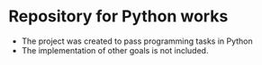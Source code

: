 # Repository for Python works
- The project was created to pass programming tasks in Python
- The implementation of other goals is not included.
